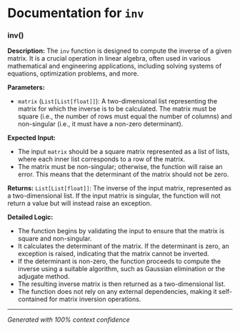 # Documentation for `inv`

### inv()

**Description:**
The `inv` function is designed to compute the inverse of a given matrix. It is a crucial operation in linear algebra, often used in various mathematical and engineering applications, including solving systems of equations, optimization problems, and more.

**Parameters:**
- `matrix` (`List[List[float]]`): A two-dimensional list representing the matrix for which the inverse is to be calculated. The matrix must be square (i.e., the number of rows must equal the number of columns) and non-singular (i.e., it must have a non-zero determinant).

**Expected Input:**
- The input `matrix` should be a square matrix represented as a list of lists, where each inner list corresponds to a row of the matrix.
- The matrix must be non-singular; otherwise, the function will raise an error. This means that the determinant of the matrix should not be zero.

**Returns:**
`List[List[float]]`: The inverse of the input matrix, represented as a two-dimensional list. If the input matrix is singular, the function will not return a value but will instead raise an exception.

**Detailed Logic:**
- The function begins by validating the input to ensure that the matrix is square and non-singular.
- It calculates the determinant of the matrix. If the determinant is zero, an exception is raised, indicating that the matrix cannot be inverted.
- If the determinant is non-zero, the function proceeds to compute the inverse using a suitable algorithm, such as Gaussian elimination or the adjugate method.
- The resulting inverse matrix is then returned as a two-dimensional list.
- The function does not rely on any external dependencies, making it self-contained for matrix inversion operations.

---
*Generated with 100% context confidence*
